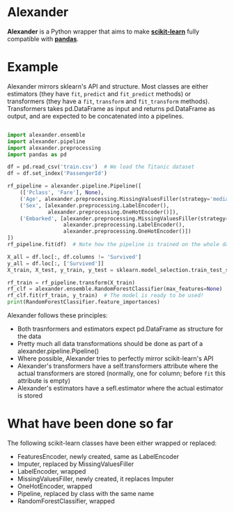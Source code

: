 # Alexander
**Alexander** is a Python wrapper that aims to make [**scikit-learn**](http://scikit-learn.org/) fully compatible with [**pandas**](http://pandas.pydata.org/pandas-docs/stable/index.html).

# Example
Alexander mirrors sklearn's API and structure. Most classes are either estimators (they have `fit`, `predict` and `fit_predict` methods) or transformers (they have a `fit`, `transform` and `fit_transform` methods). Transformers takes pd.DataFrame as input and returns pd.DataFrame as output, and are expected to be concatenated into a pipelines.

```python

import alexander.ensemble
import alexander.pipeline
import alexander.preprocessing
import pandas as pd

df = pd.read_csv('train.csv')  # We load the Titanic dataset
df = df.set_index('PassengerId')

rf_pipeline = alexander.pipeline.Pipeline([
    (['Pclass', 'Fare'], None),
    ('Age', alexander.preprocessing.MissingValuesFiller(strategy='median')),
    ('Sex', [alexander.preprocessing.LabelEncoder(),
             alexander.preprocessing.OneHotEncoder()]),
    ('Embarked', [alexander.preprocessing.MissingValuesFiller(strategy='most_frequent'),
                  alexander.preprocessing.LabelEncoder(),
                  alexander.preprocessing.OneHotEncoder()])
])
rf_pipeline.fit(df)  # Note how the pipeline is trained on the whole dataset

X_all = df.loc[:, df.columns != 'Survived']
y_all = df.loc[:, ['Survived']]
X_train, X_test, y_train, y_test = sklearn.model_selection.train_test_split(X_all, y_all, test_size=0.2))

rf_train = rf_pipeline.transform(X_train)
rf_clf = alexander.ensemble.RandomForestClassifier(max_features=None)
rf_clf.fit(rf_train, y_train)  # The model is ready to be used!
print(RandomForestClassifier.feature_importances)

```

Alexander follows these principles:

- Both trasnformers and estimators expect pd.DataFrame as structure for the data
- Pretty much all data transformations should be done as part of a alexander.pipeline.Pipeline()
- Where possible, Alexander tries to perfectly mirror scikit-learn's API
- Alexander's transformers have a self.transformers attribute where the actual transformers are stored (normally, one for column; before `fit` this attribute is empty)
- Alexander's estimators have a sefl.estimator where the actual estimator is stored

# What have been done so far
The following scikit-learn classes have been either wrapped or replaced:

- FeaturesEncoder, newly created, same as LabelEncoder
- Imputer, replaced by MissingValuesFiller
- LabelEncoder, wrapped
- MissingValuesFiller, newly created, it replaces Imputer
- OneHotEncoder, wrapped
- Pipeline, replaced by class with the same name
- RandomForestClassifier, wrapped